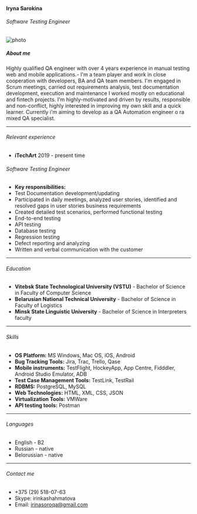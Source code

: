 #### Iryna Sarokina
###### Software Testing Engineer
![photo](C:\Users\Iryna.Sarokina\cv_photo.png)

##### About me

Highly qualified QA engineer with over 4 years experience in manual testing web and mobile applications.- I'm a team player and work in close cooperation with developers, BA and QA team members. I'm engaged in Scrum meetings, carried out requirements analysis, test documentation development, execution and maintenance I worked mostly on educational and fintech projects. I'm highly-motivated and driven by results, responsible and non-conflict, highly interested in improving my own skill and a quick learner. Currently i'm aiming to develop as a QA Automation engineer o ra mixed QA specialist.

***************************************
###### Relevant experience

* **iTechArt**          2019 - present time
###### Software Testing Engineer
* **Key responsibilities:**
*	Test Documentation development/updating
*	Participated in daily meetings, analyzed user stories, identified and resolved gaps in user stories business requirements
*	Created detailed test scenarios, performed functional testing
*	End-to-end testing
*	API testing
*	Database testing
*	Regression testing
*	Defect reporting and analyzing
*	Written and verbal communication with the customer

***************************************

###### Education
* **Vitebsk State Technological University (VSTU)** - Bachelor of Science in Faculty of Computer Science
* **Belarusian National Technical University** - Bachelor of Science in Faculty of Logistics
* **Minsk State Linguistic University** - Bachelor of Science in Interpreters faculty

***************************************

###### Skills
* **OS Platform:**	MS Windows, Mac OS, iOS, Android
* **Bug Tracking Tools:**	Jira, Trac, Trello, Qase
* **Mobile instruments:**	TestFlight, HockeyApp, App Centre, Fidddler, Android Studio Emulator, ADB
* **Test Case Management Tools:**	TestLink, TestRail
* **RDBMS:**	PostgreSQL, MySQL
* **Web Technologies:**	HTML, XML, CSS, JSON
* **Virtualization Tools:**	VMWare
* **API testing tools:** Postman

***************************************

###### Languages
* English - B2
* Russian - native
* Belorussian - native

***************************************

###### Contact me

* +375 (29) 518-07-63
* Skype: irinkashahmatova
* Email: irinasoroqa@gmail.com